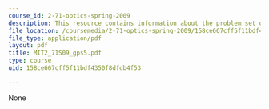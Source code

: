 ```yaml
---
course_id: 2-71-optics-spring-2009
description: This resource contains information about the problem set of optics.
file_location: /coursemedia/2-71-optics-spring-2009/158ce667cff5f11bdf4350f8dfdb4f53_MIT2_71S09_gps5.pdf
file_type: application/pdf
layout: pdf
title: MIT2_71S09_gps5.pdf
type: course
uid: 158ce667cff5f11bdf4350f8dfdb4f53

---
```

None
